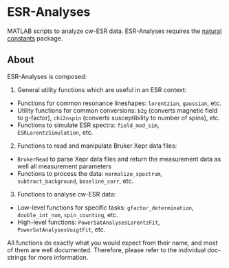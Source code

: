 # ESR-Analyses
MATLAB scripts to analyze cw-ESR data. ESR-Analyses requires the [natural constants](https://github.com/OE-FET/Natural-constants) package.

## About
ESR-Analyses is composed:

1. General utility functions which are useful in an ESR context:

- Functions for common resonance lineshapes: `lorentzian`, `gaussian`, etc.
- Utility functions for common conversions: `b2g` (converts magnetic field to g-factor), `chi2nspin`
  (converts susceptibility to number of spins), etc.
- Functions to simulate ESR spectra: `field_mod_sim`, `ESRLorentzSimulation`, etc.

2. Functions to read and manipulate Bruker Xepr data files:
- `BrukerRead` to parse Xepr data files and return the measurement data as well all measurement parameters
- Functions to process the data: `normalize_spectrum`, `subtract_background`, `baseline_corr`, etc.

3. Functions to analyse cw-ESR data:
- Low-level functions for specific tasks: `gfactor_determination`, `double_int_num`, `spin_counting`, etc.
- High-level functions: `PowerSatAnalysesLorentzFit`, `PowerSatAnalysesVoigtFit`, etc.

All functions do exactly what you would expect from their name, and most of them are well documented.
Therefore, please refer to the individual doc-strings for more information.

